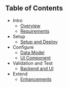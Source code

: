 ## Table of Contents

<!-- disco-toc-start -->
- Intro
  - [Overview](https://github.com/SAP-samples/btp-cap-genai-semantic-search/blob/main/docs/tutorial/Overview.md)
  - [Requirements](https://github.com/SAP-samples/btp-cap-genai-semantic-search/blob/main/docs/tutorial/1-Requirements.md)
- Setup  
  - [Setup and Deploy](https://github.com/SAP-samples/btp-cap-genai-semantic-search/blob/main/docs/tutorial/2-Setup%20and%20Deploy.md)
- Configure
  - [Data Model](https://github.com/SAP-samples/btp-cap-genai-semantic-search/blob/main/docs/tutorial/3-Data%20Model.md)
  - [UI Component](https://github.com/SAP-samples/btp-cap-genai-semantic-search/blob/main/docs/tutorial/4-UI%20Component%20Configuration.md)
- Validation and Test
  - [Backend and UI](https://github.com/SAP-samples/btp-cap-genai-semantic-search/blob/main/docs/tutorial/5-Validation%20and%20Testing.md)
- Extend
  - [Enhancements](https://github.com/SAP-samples/btp-cap-genai-semantic-search/blob/main/docs/tutorial/6-Extend.md)
<!-- disco-toc-end -->
